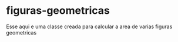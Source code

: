 # figuras-geometricas
Esse aqui e uma classe creada para calcular a area de varias figuras geometricas

